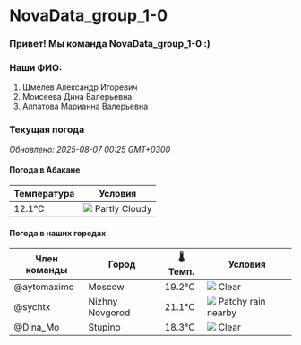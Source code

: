 # NovaData_group_1-0
### Привет! Мы команда NovaData_group_1-0 :)

### Наши ФИО:
1. Шмелев Александр Игоревич
2. Моисеева Дина Валерьевна
3. Алпатова Марианна Валерьевна

### Текущая погода
<!-- WEATHER:START -->
_Обновлено: 2025-08-07 00:25 GMT+0300_

#### Погода в Абакане

| Температура | Условия |
|-------------|----------|
| 12.1°C     | ![](https://cdn.weatherapi.com/weather/64x64/night/116.png) Partly Cloudy |

#### Погода в наших городах

| Член команды  | Город               | 🌡️ Темп.  | Условия          |
|---------------|---------------------|-----------|--------------------|
| @aytomaximo    | Moscow              |   19.2°C | ![](https://cdn.weatherapi.com/weather/64x64/night/113.png) Clear        |
| @sychtx        | Nizhny Novgorod     |   21.1°C | ![](https://cdn.weatherapi.com/weather/64x64/night/176.png) Patchy rain nearby |
| @Dina_Mo       | Stupino             |   18.3°C | ![](https://cdn.weatherapi.com/weather/64x64/night/113.png) Clear        |

<!-- WEATHER:END -->
